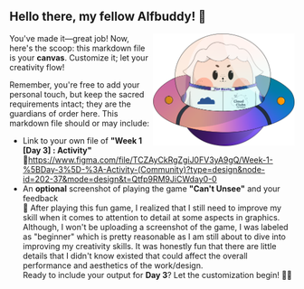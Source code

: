 ## Hello there, my fellow Alfbuddy! 💖

<img align="right" width="250px" src="../../assets/alf/alf-ufo.png">

You've made it—great job! Now, here's the scoop: this markdown file is your **canvas**. Customize it; let your creativity flow!

Remember, you're free to add your personal touch, but keep the sacred requirements intact; they are the guardians of order here. This markdown file should or may include:
- Link to your own file of **"Week 1 [Day 3] : Activity"**</br>
🚀https://www.figma.com/file/TCZAyCkRgZgiJ0FV3yA9gQ/Week-1-%5BDay-3%5D-%3A-Activity-(Community)?type=design&node-id=202-37&mode=design&t=Qtfp9RM9JiCWday0-0 </br>
- An **optional** screenshot of playing the game **"Can't Unsee"** and your feedback</br>
🚀 After playing this fun game, I realized that I still need to improve my skill when it comes to attention to detail at some aspects in graphics. Although, I won't be uploading a screenshot of the game, I was labeled as "beginner" which is pretty reasonable as I am still about to dive into improving my creativity skills. It was honestly fun that there are little details that I didn't know existed that could affect the overall performance and aesthetics of the work/design. </br>
Ready to include your output for **Day 3**? Let the customization begin! 🚀✨